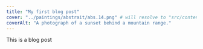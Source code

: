 ```yaml
---
title: "My first blog post"
cover: "../paintings/abstrait/abs.14.png" # will resolve to "src/content/blog/firstblogcover.jpeg"
coverAlt: "A photograph of a sunset behind a mountain range."
---
```


This is a blog post